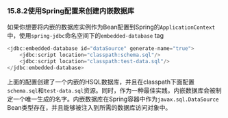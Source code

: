 ### 15.8.2**使用Spring配置来创建内嵌数据库**

如果你想要将内嵌的数据库实例作为Bean配置到Spring的`ApplicationContext`中，使用`spring-jdbc`命名空间下的`embedded-database` tag

```java
<jdbc:embedded-database id="dataSource" generate-name="true">
    <jdbc:script location="classpath:schema.sql"/>
    <jdbc:script location="classpath:test-data.sql"/>
</jdbc:embedded-database>
```

上面的配置创建了一个内嵌的HSQL数据库，并且在classpath下面配置`schema.sql`和`test-data.sql`资源。同时，作为一种最佳实践，内嵌数据库会被制定一个唯一生成的名字。内嵌数据库在Spring容器中作为`javax.sql.DataSource` Bean类型存在，并且能够被注入到所需的数据库访问对象中。


